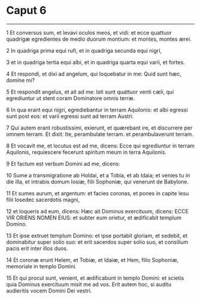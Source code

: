 # Caput 6

***

1 Et conversus sum, et levavi oculos meos, et vidi: et ecce quattuor quadrigæ egredientes de medio duorum montium: et montes, montes ærei.

2 In quadriga prima equi rufi, et in quadriga secunda equi nigri,

3 et in quadriga tertia equi albi, et in quadriga quarta equi varii, et fortes.

4 Et respondi, et dixi ad angelum, qui loquebatur in me: Quid sunt hæc, domine mi?

5 Et respondit angelus, et ait ad me: Isti sunt quattuor venti cæli, qui egrediuntur ut stent coram Dominatore omnis terræ.

6 In qua erant equi nigri, egrediebantur in terram Aquilonis: et albi egressi sunt post eos: et varii egressi sunt ad terram Austri.

7 Qui autem erant robustissimi, exierunt, et quærebant ire, et discurrere per omnem terram. Et dixit: Ite, perambulate terram. et perambulaverunt terram.

8 Et vocavit me, et locutus est ad me, dicens: Ecce qui egrediuntur in terram Aquilonis, requiescere fecerunt spiritum meum in terra Aquilonis.

9 Et factum est verbum Domini ad me, dicens:

10 Sume a transmigratione ab Holdai, et a Tobia, et ab Idaia; et venies tu in die illa, et intrabis domum Iosiæ, filii Sophoniæ, qui venerunt de Babylone.

11 Et sumes aurum, et argentum: et facies coronas, et pones in capite Iesu filii Iosedec sacerdotis magni,

12 et loqueris ad eum, dicens: Hæc ait Dominus exercituum, dicens: ECCE VIR ORIENS NOMEN EIUS: et subter eum orietur, et ædificabit templum Domino.

13 Et ipse extruet templum Domino: et ipse portabit gloriam, et sedebit, et dominabitur super solio suo: et erit sacerdos super solio suo, et consilium pacis erit inter illos duos.

14 Et coronæ erunt Helem, et Tobiæ, et Idaiæ, et Hem, filio Sophoniæ, memoriale in templo Domini.

15 Et qui procul sunt, venient, et ædificabunt in templo Domini: et scietis quia Dominus exercituum misit me ad vos. Erit autem hoc, si auditu audieritis vocem Domini Dei vestri.

